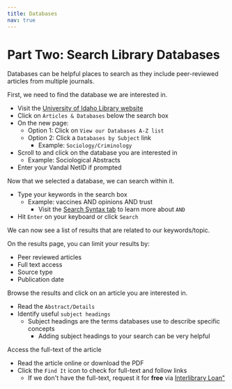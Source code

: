```yaml
---
title: Databases
nav: true
---
```

# Part Two: Search Library Databases
Databases can be helpful places to search as they include peer-reviewed articles from multiple journals.

First, we need to find the database we are interested in.
* Visit the <a href="https://www.lib.uidaho.edu/" target="_blank">University of Idaho Library website</a>
* Click on `Articles & Databases` below the search box
* On the new page:
  * Option 1: Click on `View our Databases A-Z list`
  * Option 2: Click a `Databases by Subject` link
    * Example: `Sociology/Criminology`
* Scroll to and click on the database you are interested in
  * Example: Sociological Abstracts
* Enter your Vandal NetID if prompted 

Now that we selected a database, we can search within it.
* Type your keywords in the search box
  * Example: vaccines AND opinions AND trust
    * Visit the <a href="https://jylisadoney.github.io/soc-341/4-syntax.html" target="_blank">Search Syntax tab</a> to learn more about `AND`
* Hit `Enter` on your keyboard or click `Search`

We can now see a list of results that are related to our keywords/topic.

On the results page, you can limit your results by:
  * Peer reviewed articles
  * Full text access
  * Source type
  * Publication date
  
Browse the results and click on an article you are interested in.
* Read the `Abstract/Details`
* Identify useful `subject headings`
  * Subject headings are the terms databases use to describe specific concepts
	* Adding subject headings to your search can be very helpful

Access the full-text of the article
* Read the article online or download the PDF
* Click the `Find It` icon to check for full-text and follow links
  * If we don't have the full-text, request it for **free** via <a href ="https://www.lib.uidaho.edu/services/ill/" target="_blank">Interlibrary Loan"